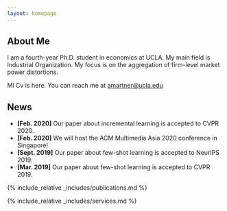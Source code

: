 ```yaml
---
layout: homepage
---
```


## About Me

I am a fourth-year Ph.D. student in economics at UCLA. My main field is Industrial Organization. My focus is on the aggregation of firm-level market power distortions.

Mi Cv is here. You can reach me at amartner@ucla.edu


## News

- **[Feb. 2020]** Our paper about incremental learning is accepted to CVPR 2020.
- **[Feb. 2020]** We will host the ACM Multimedia Asia 2020 conference in Singapore!
- **[Sept. 2019]** Our paper about few-shot learning is accepted to NeurIPS 2019.
- **[Mar. 2019]** Our paper about few-shot learning is accepted to CVPR 2019.

{% include_relative _includes/publications.md %}

{% include_relative _includes/services.md %}
